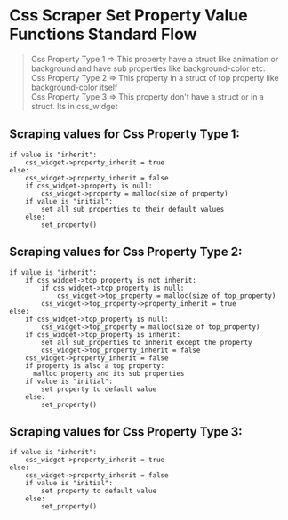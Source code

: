 
# Css Scraper Set Property Value Functions Standard Flow
> Css Property Type 1 => This property have a struct like animation or background and have sub properties like background-color etc.  
> Css Property Type 2 => This property in a struct of top property like background-color itself  
> Css Property Type 3 => This property don't have a struct or in a struct. Its in css_widget

## Scraping values for Css Property Type 1:
```
if value is "inherit":
    css_widget->property_inherit = true
else:
    css_widget->property_inherit = false
    if css_widget->property is null:
        css_widget->property = malloc(size of property)
    if value is "initial":
        set all sub properties to their default values
    else:
        set_property()
```

## Scraping values for Css Property Type 2:

```
if value is "inherit":
    if css_widget->top_property is not inherit:
        if css_widget->top_property is null:
            css_widget->top_property = malloc(size of top_property)
        css_widget->top_property->property_inherit = true
else:
    if css_widget->top_property is null:
        css_widget->top_property = malloc(size of top_property)
    if css_widget->top_property is inherit:
        set all sub_properties to inherit except the property
        css_widget->top_property_inherit = false
    css_widget->property_inherit = false
    if property is also a top property:
      malloc property and its sub properties
    if value is "initial":
        set property to default value
    else:
        set_property()
```

## Scraping values for Css Property Type 3:

```
if value is "inherit":
    css_widget->property_inherit = true
else:
    css_widget->property_inherit = false
    if value is "initial":
        set property to default value
    else:
        set_property()
```

